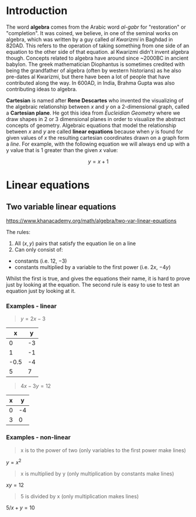 # Introduction

The word **algebra** comes from the Arabic word _al-gabr_ for "restoration" or "completion". It was coined, we believe, in one of the seminal works on algebra, which was written by a guy called _al Kwarizmi_ in Baghdad in 820AD. This refers to the operation of taking something from one side of an equation to the other side of that equation. al Kwarizmi didn't invent algebra though. Concepts related to algebra have around since ~2000BC in ancient babylon. The greek mathematician Diophantus is sometimes credited with being the grandfather of algebra (often by western historians) as he also pre-dates al Kwarizmi, but there have been a lot of people that have contributed along the way. In 600AD, in India, Brahma Gupta was also contributing ideas to algebra.

**Cartesian** is named after **Rene Descartes** who invented the visualizing of the algebraic relationship between $x$ and $y$ on a 2-dimensional graph, called a **Cartesian plane**. He got this idea from _Eucleidian Geometry_ where we draw shapes in 2 or 3 dimensional planes in order to visualize the abstract concepts of geometry. Algebraic equations that model the relationship between $x$ and $y$ are called **linear equations** because when $y$ is found for given values of $x$ the resulting cartesian coordinates drawn on a graph form a _line_. For example, with the following equation we will always end up with a y value that is 1 greater than the given $x$ value:

$$
y = x + 1
$$
# Linear equations

## Two variable linear equations

<https://www.khanacademy.org/math/algebra/two-var-linear-equations>

The rules:

1. All $(x, y)$ pairs that satisfy the equation lie on a line
2. Can only consist of:
  * constants (i.e. $12$, $-3$)
  * constants multiplied by a variable to the first power (i.e. $2x$, $-4y$)

Whilst the first is true, and gives the equations their name, it is hard to prove just by looking at the equation. The second rule is easy to use to test an equation just by looking at it.

### Examples - linear

> $y = 2x - 3$

|  x   |  y |
|---   |--- |
|  0   | -3 |
|  1   | -1 |
| -0.5 |  -4 |  
|  5   |  7 |

> $4x - 3y = 12$

| x |  y |
|---|--- |
| 0 | -4 |
| 3 |  0 |

### Examples - non-linear

> x is to the power of two (only variables to the first power make lines)

$y = x^2$ 

> x is multiplied by y (only multiplication by constants make lines)

$xy = 12$

> 5 is divided by x (only multiplication makes lines)

$5/x + y = 10$
